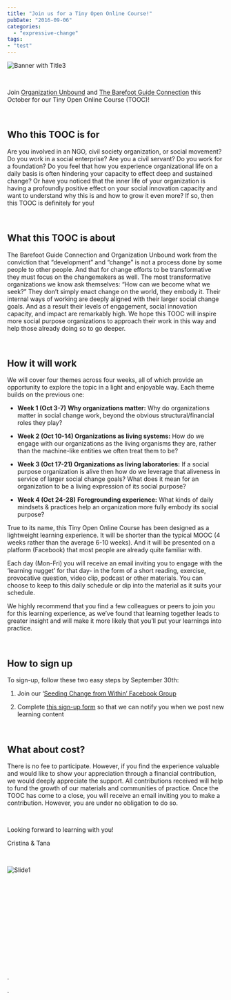 ```yaml
---
title: "Join us for a Tiny Open Online Course!"
pubDate: "2016-09-06"
categories: 
  - "expressive-change"
tags:
- "test"
---
```


![Banner with Title3](https://organizationunbound.org/wp-content/uploads/2016/09/Banner-with-Title3-300x93.jpg)

 

Join [Organization Unbound](http://l.facebook.com/l.php?u=https%3A%2F%2Forganizationunbound.org%2Fabout-2%2F&h=0AQGvsub9&s=1) and [The Barefoot Guide Connection](http://l.facebook.com/l.php?u=http%3A%2F%2Fwww.barefootguide.org%2Fwhat-are-we.html&h=PAQGw5Avf&s=1) this October for our Tiny Open Online Course (TOOC)!

 

## Who this TOOC is for

Are you involved in an NGO, civil society organization, or social movement? Do you work in a social enterprise? Are you a civil servant? Do you work for a foundation? Do you feel that how you experience organizational life on a daily basis is often hindering your capacity to effect deep and sustained change? Or have you noticed that the inner life of your organization is having a profoundly positive effect on your social innovation capacity and want to understand why this is and how to grow it even more? If so, then this TOOC is definitely for you!

 

## What this TOOC is about

The Barefoot Guide Connection and Organization Unbound work from the conviction that “development” and “change” is not a process done by some people to other people. And that for change efforts to be transformative they must focus on the changemakers as well. The most transformative organizations we know ask themselves: “How can we become what we seek?” They don’t simply enact change on the world, they embody it. Their internal ways of working are deeply aligned with their larger social change goals. And as a result their levels of engagement, social innovation capacity, and impact are remarkably high. We hope this TOOC will inspire more social purpose organizations to approach their work in this way and help those already doing so to go deeper.

 

## How it will work

We will cover four themes across four weeks, all of which provide an opportunity to explore the topic in a light and enjoyable way. Each theme builds on the previous one:

- **Week 1 (Oct 3-7)** **Why organizations matter:** Why do organizations matter in social change work, beyond the obvious structural/financial roles they play?

- **Week 2 (Oct 10-14) Organizations as living systems:** How do we engage with our organizations as the living organisms they are, rather than the machine-like entities we often treat them to be?

- **Week 3 (Oct 17-21) Organizations as living laboratories:** If a social purpose organization is alive then how do we leverage that aliveness in service of larger social change goals? What does it mean for an organization to be a living expression of its social purpose?

- **Week 4 (Oct 24-28)** **Foregrounding experience:** What kinds of daily mindsets & practices help an organization more fully embody its social purpose?

True to its name, this Tiny Open Online Course has been designed as a lightweight learning experience. It will be shorter than the typical MOOC (4 weeks rather than the average 6-10 weeks). And it will be presented on a platform (Facebook) that most people are already quite familiar with.

Each day (Mon-Fri) you will receive an email inviting you to engage with the ‘learning nugget’ for that day- in the form of a short reading, exercise, provocative question, video clip, podcast or other materials. You can choose to keep to this daily schedule or dip into the material as it suits your schedule.

We highly recommend that you find a few colleagues or peers to join you for this learning experience, as we’ve found that learning together leads to greater insight and will make it more likely that you’ll put your learnings into practice.

 

## How to sign up

To sign-up, follow these two easy steps by September 30th:

1) Join our ‘[Seeding Change from Within’ Facebook Group](https://www.facebook.com/groups/289053651461809/)

2) Complete [this sign-up form](http://eepurl.com/cegUAj) so that we can notify you when we post new learning content

 

## What about cost?

There is no fee to participate. However, if you find the experience valuable and would like to show your appreciation through a financial contribution, we would deeply appreciate the support. All contributions received will help to fund the growth of our materials and communities of practice. Once the TOOC has come to a close, you will receive an email inviting you to make a contribution. However, you are under no obligation to do so.

 

Looking forward to learning with you!

Cristina & Tana

 

![Slide1](https://organizationunbound.org/wp-content/uploads/2016/09/Slide1-300x225.jpg)

 

 

 

 

 

 

 

.

.
